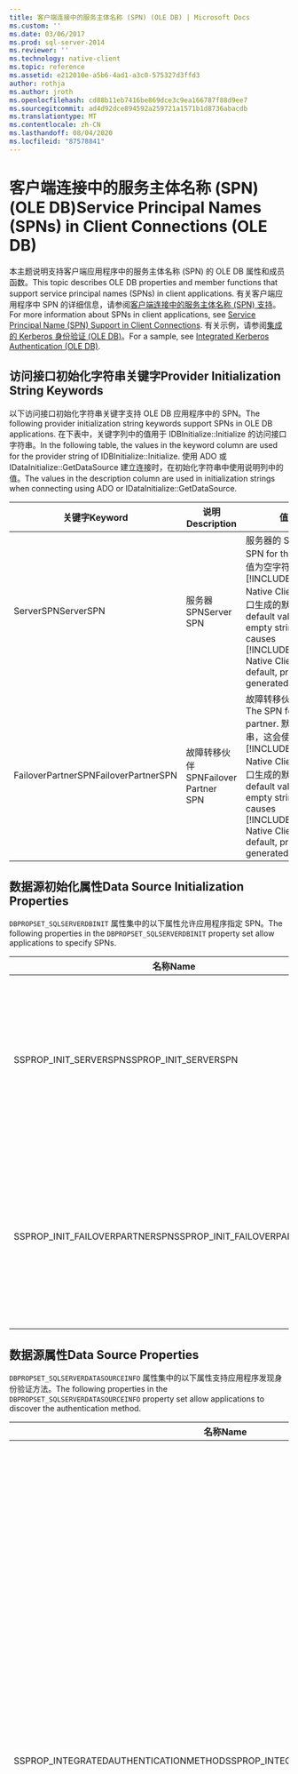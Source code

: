 ```yaml
---
title: 客户端连接中的服务主体名称 (SPN) (OLE DB) | Microsoft Docs
ms.custom: ''
ms.date: 03/06/2017
ms.prod: sql-server-2014
ms.reviewer: ''
ms.technology: native-client
ms.topic: reference
ms.assetid: e212010e-a5b6-4ad1-a3c0-575327d3ffd3
author: rothja
ms.author: jroth
ms.openlocfilehash: cd88b11eb7416be869dce3c9ea166787f88d9ee7
ms.sourcegitcommit: ad4d92dce894592a259721a1571b1d8736abacdb
ms.translationtype: MT
ms.contentlocale: zh-CN
ms.lasthandoff: 08/04/2020
ms.locfileid: "87578841"
---
```

# <a name="service-principal-names-spns-in-client-connections-ole-db"></a><span data-ttu-id="e8fd2-102">客户端连接中的服务主体名称 (SPN) (OLE DB)</span><span class="sxs-lookup"><span data-stu-id="e8fd2-102">Service Principal Names (SPNs) in Client Connections (OLE DB)</span></span>
  <span data-ttu-id="e8fd2-103">本主题说明支持客户端应用程序中的服务主体名称 (SPN) 的 OLE DB 属性和成员函数。</span><span class="sxs-lookup"><span data-stu-id="e8fd2-103">This topic describes OLE DB properties and member functions that support service principal names (SPNs) in client applications.</span></span> <span data-ttu-id="e8fd2-104">有关客户端应用程序中 SPN 的详细信息，请参阅[客户端连接中的服务主体名称 &#40;SPN&#41; 支持](../features/service-principal-name-spn-support-in-client-connections.md)。</span><span class="sxs-lookup"><span data-stu-id="e8fd2-104">For more information about SPNs in client applications, see [Service Principal Name &#40;SPN&#41; Support in Client Connections](../features/service-principal-name-spn-support-in-client-connections.md).</span></span> <span data-ttu-id="e8fd2-105">有关示例，请参阅[集成的 Kerberos 身份验证 (OLE DB)](../../native-client-ole-db-how-to/integrated-kerberos-authentication-ole-db.md)。</span><span class="sxs-lookup"><span data-stu-id="e8fd2-105">For a sample, see [Integrated Kerberos Authentication &#40;OLE DB&#41;](../../native-client-ole-db-how-to/integrated-kerberos-authentication-ole-db.md).</span></span>  
  
## <a name="provider-initialization-string-keywords"></a><span data-ttu-id="e8fd2-106">访问接口初始化字符串关键字</span><span class="sxs-lookup"><span data-stu-id="e8fd2-106">Provider Initialization String Keywords</span></span>  
 <span data-ttu-id="e8fd2-107">以下访问接口初始化字符串关键字支持 OLE DB 应用程序中的 SPN。</span><span class="sxs-lookup"><span data-stu-id="e8fd2-107">The following provider initialization string keywords support SPNs in OLE DB applications.</span></span> <span data-ttu-id="e8fd2-108">在下表中，关键字列中的值用于 IDBInitialize::Initialize 的访问接口字符串。</span><span class="sxs-lookup"><span data-stu-id="e8fd2-108">In the following table, the values in the keyword column are used for the provider string of IDBInitialize::Initialize.</span></span> <span data-ttu-id="e8fd2-109">使用 ADO 或 IDataInitialize::GetDataSource 建立连接时，在初始化字符串中使用说明列中的值。</span><span class="sxs-lookup"><span data-stu-id="e8fd2-109">The values in the description column are used in initialization strings when connecting using ADO or IDataInitialize::GetDataSource.</span></span>  
  
|<span data-ttu-id="e8fd2-110">关键字</span><span class="sxs-lookup"><span data-stu-id="e8fd2-110">Keyword</span></span>|<span data-ttu-id="e8fd2-111">说明</span><span class="sxs-lookup"><span data-stu-id="e8fd2-111">Description</span></span>|<span data-ttu-id="e8fd2-112">值</span><span class="sxs-lookup"><span data-stu-id="e8fd2-112">Value</span></span>|  
|-------------|-----------------|-----------|  
|<span data-ttu-id="e8fd2-113">ServerSPN</span><span class="sxs-lookup"><span data-stu-id="e8fd2-113">ServerSPN</span></span>|<span data-ttu-id="e8fd2-114">服务器 SPN</span><span class="sxs-lookup"><span data-stu-id="e8fd2-114">Server SPN</span></span>|<span data-ttu-id="e8fd2-115">服务器的 SPN。</span><span class="sxs-lookup"><span data-stu-id="e8fd2-115">The SPN for the server.</span></span> <span data-ttu-id="e8fd2-116">默认值为空字符串，这会使 [!INCLUDE[ssNoVersion](../../../includes/ssnoversion-md.md)] Native Client 使用访问接口生成的默认 SPN。</span><span class="sxs-lookup"><span data-stu-id="e8fd2-116">The default value is an empty string, which causes [!INCLUDE[ssNoVersion](../../../includes/ssnoversion-md.md)] Native Client to use the default, provider-generated SPN.</span></span>|  
|<span data-ttu-id="e8fd2-117">FailoverPartnerSPN</span><span class="sxs-lookup"><span data-stu-id="e8fd2-117">FailoverPartnerSPN</span></span>|<span data-ttu-id="e8fd2-118">故障转移伙伴 SPN</span><span class="sxs-lookup"><span data-stu-id="e8fd2-118">Failover Partner SPN</span></span>|<span data-ttu-id="e8fd2-119">故障转移伙伴的 SPN。</span><span class="sxs-lookup"><span data-stu-id="e8fd2-119">The SPN for the failover partner.</span></span> <span data-ttu-id="e8fd2-120">默认值为空字符串，这会使 [!INCLUDE[ssNoVersion](../../../includes/ssnoversion-md.md)] Native Client 使用访问接口生成的默认 SPN。</span><span class="sxs-lookup"><span data-stu-id="e8fd2-120">The default value is an empty string, which causes [!INCLUDE[ssNoVersion](../../../includes/ssnoversion-md.md)] Native Client to use the default, provider-generated SPN.</span></span>|  
  
## <a name="data-source-initialization-properties"></a><span data-ttu-id="e8fd2-121">数据源初始化属性</span><span class="sxs-lookup"><span data-stu-id="e8fd2-121">Data Source Initialization Properties</span></span>  
 <span data-ttu-id="e8fd2-122">`DBPROPSET_SQLSERVERDBINIT` 属性集中的以下属性允许应用程序指定 SPN。</span><span class="sxs-lookup"><span data-stu-id="e8fd2-122">The following properties in the `DBPROPSET_SQLSERVERDBINIT` property set allow applications to specify SPNs.</span></span>  
  
|<span data-ttu-id="e8fd2-123">名称</span><span class="sxs-lookup"><span data-stu-id="e8fd2-123">Name</span></span>|<span data-ttu-id="e8fd2-124">类型</span><span class="sxs-lookup"><span data-stu-id="e8fd2-124">Type</span></span>|<span data-ttu-id="e8fd2-125">使用情况</span><span class="sxs-lookup"><span data-stu-id="e8fd2-125">Usage</span></span>|  
|----------|----------|-----------|  
|<span data-ttu-id="e8fd2-126">SSPROP_INIT_SERVERSPN</span><span class="sxs-lookup"><span data-stu-id="e8fd2-126">SSPROP_INIT_SERVERSPN</span></span>|<span data-ttu-id="e8fd2-127">VT_BSTR，读/写</span><span class="sxs-lookup"><span data-stu-id="e8fd2-127">VT_BSTR, read/write</span></span>|<span data-ttu-id="e8fd2-128">指定服务器的 SPN。</span><span class="sxs-lookup"><span data-stu-id="e8fd2-128">Specifies the SPN for the server.</span></span> <span data-ttu-id="e8fd2-129">默认值为空字符串，这会使 [!INCLUDE[ssNoVersion](../../../includes/ssnoversion-md.md)] Native Client 使用访问接口生成的默认 SPN。</span><span class="sxs-lookup"><span data-stu-id="e8fd2-129">The default value is an empty string, which causes [!INCLUDE[ssNoVersion](../../../includes/ssnoversion-md.md)] Native Client to use the default, provider-generated SPN.</span></span>|  
|<span data-ttu-id="e8fd2-130">SSPROP_INIT_FAILOVERPARTNERSPN</span><span class="sxs-lookup"><span data-stu-id="e8fd2-130">SSPROP_INIT_FAILOVERPARTNERSPN</span></span>|<span data-ttu-id="e8fd2-131">VT_BSTR，读/写</span><span class="sxs-lookup"><span data-stu-id="e8fd2-131">VT_BSTR, read/write</span></span>|<span data-ttu-id="e8fd2-132">指定故障转移伙伴的 SPN。</span><span class="sxs-lookup"><span data-stu-id="e8fd2-132">Specifies the SPN for the failover partner.</span></span> <span data-ttu-id="e8fd2-133">默认值为空字符串，这会使 [!INCLUDE[ssNoVersion](../../../includes/ssnoversion-md.md)] Native Client 使用访问接口生成的默认 SPN。</span><span class="sxs-lookup"><span data-stu-id="e8fd2-133">The default value is an empty string, which causes [!INCLUDE[ssNoVersion](../../../includes/ssnoversion-md.md)] Native Client to use the default, provider-generated SPN.</span></span>|  
  
## <a name="data-source-properties"></a><span data-ttu-id="e8fd2-134">数据源属性</span><span class="sxs-lookup"><span data-stu-id="e8fd2-134">Data Source Properties</span></span>  
 <span data-ttu-id="e8fd2-135">`DBPROPSET_SQLSERVERDATASOURCEINFO` 属性集中的以下属性支持应用程序发现身份验证方法。</span><span class="sxs-lookup"><span data-stu-id="e8fd2-135">The following properties in the `DBPROPSET_SQLSERVERDATASOURCEINFO` property set allow applications to discover the authentication method.</span></span>  
  
|<span data-ttu-id="e8fd2-136">名称</span><span class="sxs-lookup"><span data-stu-id="e8fd2-136">Name</span></span>|<span data-ttu-id="e8fd2-137">类型</span><span class="sxs-lookup"><span data-stu-id="e8fd2-137">Type</span></span>|<span data-ttu-id="e8fd2-138">使用情况</span><span class="sxs-lookup"><span data-stu-id="e8fd2-138">Usage</span></span>|  
|----------|----------|-----------|  
|<span data-ttu-id="e8fd2-139">SSPROP_INTEGRATEDAUTHENTICATIONMETHOD</span><span class="sxs-lookup"><span data-stu-id="e8fd2-139">SSPROP_INTEGRATEDAUTHENTICATIONMETHOD</span></span>|<span data-ttu-id="e8fd2-140">VT_BSTR，只读</span><span class="sxs-lookup"><span data-stu-id="e8fd2-140">VT_BSTR, readonly</span></span>|<span data-ttu-id="e8fd2-141">返回用于连接的身份验证方法。</span><span class="sxs-lookup"><span data-stu-id="e8fd2-141">Returns the authentication method used for the connection.</span></span> <span data-ttu-id="e8fd2-142">返回到应用程序的值是 Windows 返回到 [!INCLUDE[ssNoVersion](../../../includes/ssnoversion-md.md)] Native Client 的值。</span><span class="sxs-lookup"><span data-stu-id="e8fd2-142">The value returned to the application is the value that Windows returns to [!INCLUDE[ssNoVersion](../../../includes/ssnoversion-md.md)] Native Client.</span></span> <span data-ttu-id="e8fd2-143">以下列出的是可能的值：</span><span class="sxs-lookup"><span data-stu-id="e8fd2-143">The following are possible values:</span></span><br /><br /> <span data-ttu-id="e8fd2-144">-"NTLM"，在使用 NTLM 身份验证打开连接时返回。</span><span class="sxs-lookup"><span data-stu-id="e8fd2-144">-   "NTLM", which is returned when a connection is opened using NTLM authentication.</span></span><br /><span data-ttu-id="e8fd2-145">-"Kerberos"，在使用 Kerberos 身份验证打开连接时返回。</span><span class="sxs-lookup"><span data-stu-id="e8fd2-145">-   "Kerberos", which is returned when a connection is opened using Kerberos authentication.</span></span><br /><br /> <span data-ttu-id="e8fd2-146">如果已经打开连接但无法确定身份验证方法，将返回 VT_EMPTY。</span><span class="sxs-lookup"><span data-stu-id="e8fd2-146">If a connection has been opened and the authentication method cannot be determined, VT_EMPTY is returned.</span></span><br /><br /> <span data-ttu-id="e8fd2-147">只能在已经初始化数据源时读取此属性。</span><span class="sxs-lookup"><span data-stu-id="e8fd2-147">This property can only be read when a data source has been initialized.</span></span> <span data-ttu-id="e8fd2-148">如果试图在初始化数据源之前读取该属性，IDBProperties::GetProperies 将视情况返回 DB_S_ERRORSOCCURRED 或 DB_E_ERRORSOCCURRED，并且将在 DBPROPSET_PROPERTIESINERROR 中为此属性设置 DBPROPSTATUS_NOTSUPPORTED。</span><span class="sxs-lookup"><span data-stu-id="e8fd2-148">If you attempt to read the property before a data source has been initialized, IDBProperties::GetProperies will return DB_S_ERRORSOCCURRED or DB_E_ERRORSOCCURRED, as appropriate, and DBPROPSTATUS_NOTSUPPORTED will be set in DBPROPSET_PROPERTIESINERROR for this property.</span></span> <span data-ttu-id="e8fd2-149">此行为符合 OLE DB 核心规范。</span><span class="sxs-lookup"><span data-stu-id="e8fd2-149">This behavior is in accordance with the OLE DB core specification.</span></span>|  
|<span data-ttu-id="e8fd2-150">SSPROP_MUTUALLYAUTHENICATED</span><span class="sxs-lookup"><span data-stu-id="e8fd2-150">SSPROP_MUTUALLYAUTHENICATED</span></span>|<span data-ttu-id="e8fd2-151">VT_ BOOL，只读</span><span class="sxs-lookup"><span data-stu-id="e8fd2-151">VT_BOOL, readonly</span></span>|<span data-ttu-id="e8fd2-152">如果建立连接的服务器之间已通过相互身份验证，则返回 VARIANT_TRUE；否则返回 VARIANT_FALSE。</span><span class="sxs-lookup"><span data-stu-id="e8fd2-152">Returns VARIANT_TRUE if the servers on the connection were mutually authenticated; otherwise, returns VARIANT_FALSE.</span></span><br /><br /> <span data-ttu-id="e8fd2-153">只能在已经初始化数据源时读取此属性。</span><span class="sxs-lookup"><span data-stu-id="e8fd2-153">This property can only be read when a data source has been initialized.</span></span> <span data-ttu-id="e8fd2-154">如果试图在初始化数据源之前读取该属性，IDBProperties::GetProperies 将视情况返回 DB_S_ERRORSOCCURRED 或 DB_E_ERRORSOCCURRED，并且将在 DBPROPSET_PROPERTIESINERROR 中为此属性设置 DBPROPSTATUS_NOTSUPPORTED。</span><span class="sxs-lookup"><span data-stu-id="e8fd2-154">If there is an attempt to read the property before a data source has been initialized, IDBProperties::GetProperies will return DB_S_ERRORSOCCURRED or DB_E_ERRORSOCCURRED, as appropriate, and DBPROPSTATUS_NOTSUPPORTED will be set in DBPROPSET_PROPERTIESINERROR for this property.</span></span> <span data-ttu-id="e8fd2-155">此行为符合 OLE DB 核心规范</span><span class="sxs-lookup"><span data-stu-id="e8fd2-155">This behavior is in accordance with the OLE DB core specification</span></span><br /><br /> <span data-ttu-id="e8fd2-156">如果针对未使用 Windows 身份验证的连接查询此属性，将返回 VARIANT_FALSE。</span><span class="sxs-lookup"><span data-stu-id="e8fd2-156">If this attribute is queried for a connection that did not use Windows Authentication, VARIANT_FALSE is returned.</span></span>|  
  
## <a name="ole-db-api-support-for-spns"></a><span data-ttu-id="e8fd2-157">OLE DB API 对 SPN 的支持</span><span class="sxs-lookup"><span data-stu-id="e8fd2-157">OLE DB API Support for SPNs</span></span>  
 <span data-ttu-id="e8fd2-158">下表对支持客户端连接中的 SPN 的 OLE DB 成员函数进行了说明：</span><span class="sxs-lookup"><span data-stu-id="e8fd2-158">The following table describes the OLE DB member functions that support SPNs in client connections:</span></span>  
  
|<span data-ttu-id="e8fd2-159">成员函数</span><span class="sxs-lookup"><span data-stu-id="e8fd2-159">Member function</span></span>|<span data-ttu-id="e8fd2-160">说明</span><span class="sxs-lookup"><span data-stu-id="e8fd2-160">Description</span></span>|  
|---------------------|-----------------|  
|<span data-ttu-id="e8fd2-161">IDataInitialize::GetDataSource</span><span class="sxs-lookup"><span data-stu-id="e8fd2-161">IDataInitialize::GetDataSource</span></span>|<span data-ttu-id="e8fd2-162">*pwszInitializationString*可以包含新的关键字 `ServerSPN` 和 `FailoverPartnerSPN` 。</span><span class="sxs-lookup"><span data-stu-id="e8fd2-162">*pwszInitializationString* can contain the new keywords `ServerSPN` and `FailoverPartnerSPN`.</span></span>|  
|<span data-ttu-id="e8fd2-163">IDataInitialize::GetInitializationString</span><span class="sxs-lookup"><span data-stu-id="e8fd2-163">IDataInitialize::GetInitializationString</span></span>|<span data-ttu-id="e8fd2-164">如果 SSPROP_INIT_SERVERSPN 和 SSPROP_INIT_FAILOVERPARTNERSPN 具有非默认值，则这些值将通过*ppwszInitString*作为和的关键字值包括在初始化字符串 `ServerSPN` 中 `FailoverPartnerSPN` 。</span><span class="sxs-lookup"><span data-stu-id="e8fd2-164">If SSPROP_INIT_SERVERSPN and SSPROP_INIT_FAILOVERPARTNERSPN have non-default values, they will be included in the initialization string through *ppwszInitString* as keyword values for `ServerSPN` and `FailoverPartnerSPN`.</span></span> <span data-ttu-id="e8fd2-165">如果有默认值，这些关键字将不包括在初始化字符串中。</span><span class="sxs-lookup"><span data-stu-id="e8fd2-165">Otherwise, these keywords will not be included in the initialization string.</span></span>|  
|<span data-ttu-id="e8fd2-166">IDBInitialize::Initialize</span><span class="sxs-lookup"><span data-stu-id="e8fd2-166">IDBInitialize::Initialize</span></span>|<span data-ttu-id="e8fd2-167">如果通过在数据源初始化属性中设置 DBPROP_INIT_PROMPT 启用了提示功能，将显示 OLE DB“登录”对话框。</span><span class="sxs-lookup"><span data-stu-id="e8fd2-167">If prompting is enabled by setting DBPROP_INIT_PROMPT in the data source initialization properties, the OLE DB Login dialog box will be displayed.</span></span> <span data-ttu-id="e8fd2-168">这允许为主体服务器及其故障转移伙伴输入 SPN。</span><span class="sxs-lookup"><span data-stu-id="e8fd2-168">This allows SPNs to be entered for both the principal server and its failover partner.</span></span><br /><br /> <span data-ttu-id="e8fd2-169">如果设置，DPPROP_INIT_PROVIDERSTRING 中的提供程序字符串将识别新关键字 `ServerSPN` 并 `FailoverPartnerSPN` 使用它们的值（如果存在）来初始化 SSPROP_INIT_SERVER_SPN 和 SSPROP_INIT_FAILOVER_PARTNER_SPN。</span><span class="sxs-lookup"><span data-stu-id="e8fd2-169">The provider string in DPPROP_INIT_PROVIDERSTRING, if set, will recognize the new keywords `ServerSPN` and `FailoverPartnerSPN` and use their values, if present, to initialize SSPROP_INIT_SERVER_SPN and SSPROP_INIT_FAILOVER_PARTNER_SPN.</span></span><br /><br /> <span data-ttu-id="e8fd2-170">在调用 IDBInitialize::Initialize 之前，可以通过调用 IDBProperties::SetProperties 来设置属性 SSPROP_INIT_SERVER_SPN 和 SSPROP_INIT_FAILOVER_PARTNER_SPN。</span><span class="sxs-lookup"><span data-stu-id="e8fd2-170">IDBProperties::SetProperties can be called to set the properties SSPROP_INIT_SERVER_SPN and SSPROP_INIT_FAILOVER_PARTNER_SPN before IDBInitialize::Initialize is called.</span></span> <span data-ttu-id="e8fd2-171">这是使用访问接口字符串的替代方法。</span><span class="sxs-lookup"><span data-stu-id="e8fd2-171">This is an alternative to using a provider string.</span></span><br /><br /> <span data-ttu-id="e8fd2-172">如果在多个位置设置了某属性，以编程方式设置的值优先于在访问接口字符串中设置的值。</span><span class="sxs-lookup"><span data-stu-id="e8fd2-172">If a property is set in more than one place, a value set programmatically takes precedence over a value set in the provider string.</span></span> <span data-ttu-id="e8fd2-173">在初始化字符串中设置的值优先于在登录对话框中设置的值。</span><span class="sxs-lookup"><span data-stu-id="e8fd2-173">A value set in an initialization string takes precedence over a value set in a login dialog box.</span></span><br /><br /> <span data-ttu-id="e8fd2-174">如果同一关键字多次出现在访问接口字符串中，首次出现的值的优先级最高。</span><span class="sxs-lookup"><span data-stu-id="e8fd2-174">If the same keyword appears more than once in the provider string, the value from first occurrence takes precedence.</span></span>|  
|<span data-ttu-id="e8fd2-175">IDBProperties::GetProperties</span><span class="sxs-lookup"><span data-stu-id="e8fd2-175">IDBProperties::GetProperties</span></span>|<span data-ttu-id="e8fd2-176">可以调用 IDBProperties::GetProperties 来获取新的数据源初始化属性 SSPROP_INIT_SERVERSPN 和 SSPROP_INIT_FAILOVERPARTNERSPN 的值，以及新的数据源属性 SSPROP_AUTHENTICATIONMETHOD 和 SSPROP_MUTUALLYAUTHENTICATED 的值。</span><span class="sxs-lookup"><span data-stu-id="e8fd2-176">IDBProperties::GetProperties can be called to get the values of the new data source initialization properties SSPROP_INIT_SERVERSPN and SSPROP_INIT_FAILOVERPARTNERSPN, and of the new data source properties SSPROP_AUTHENTICATIONMETHOD and SSPROP_MUTUALLYAUTHENTICATED.</span></span>|  
|<span data-ttu-id="e8fd2-177">IDBProperties::GetPropertyInfo</span><span class="sxs-lookup"><span data-stu-id="e8fd2-177">IDBProperties::GetPropertyInfo</span></span>|<span data-ttu-id="e8fd2-178">IdbProperties::GetPropertyInfo 将包括新的数据源初始化属性 SSPROP_INIT_SERVERSPN 和 SSPROP_INIT_FAILOVERPARTNERSPN，或者新的数据源属性 SSPROP_AUTHENTICATION_METHOD 和 SSPROP_MUTUALLYAUTHENTICATED。</span><span class="sxs-lookup"><span data-stu-id="e8fd2-178">IdbProperties::GetPropertyInfo will include the new data source initialization properties SSPROP_INIT_SERVERSPN and SSPROP_INIT_FAILOVERPARTNERSPN, or the new data source properties SSPROP_AUTHENTICATION_METHOD and SSPROP_MUTUALLYAUTHENTICATED.</span></span>|  
|<span data-ttu-id="e8fd2-179">IDBProperties::SetProperties</span><span class="sxs-lookup"><span data-stu-id="e8fd2-179">IDBProperties::SetProperties</span></span>|<span data-ttu-id="e8fd2-180">可以调用 IDBProperties::SetProperties 来设置新的数据源初始化属性 SSPROP_INITSERVERSPN 和 SSPROP_INIT_FAILOVERPARTNERSPN 的值。</span><span class="sxs-lookup"><span data-stu-id="e8fd2-180">IDBProperties::SetProperties can be called to set the values of the new data source initialization properties SSPROP_INITSERVERSPN and SSPROP_INIT_FAILOVERPARTNERSPN.</span></span><br /><br /> <span data-ttu-id="e8fd2-181">可以随时设置这些属性，不过如果数据源已经打开，将返回以下错误：DB_E_ERRORSOCCURRED，“多步 OLE DB 操作生成了错误。</span><span class="sxs-lookup"><span data-stu-id="e8fd2-181">These properties can be set at any time, but if the data source is already open, the following error will be returned: DB_E_ERRORSOCCURRED, "Multiple-step OLE DB operation generated errors.</span></span> <span data-ttu-id="e8fd2-182">检查每个 OLE DB 状态值（如果有）。</span><span class="sxs-lookup"><span data-stu-id="e8fd2-182">Check each OLE DB status value, if available.</span></span> <span data-ttu-id="e8fd2-183">未执行任何操作。”</span><span class="sxs-lookup"><span data-stu-id="e8fd2-183">No work was done."</span></span>|  
  
## <a name="see-also"></a><span data-ttu-id="e8fd2-184">另请参阅</span><span class="sxs-lookup"><span data-stu-id="e8fd2-184">See Also</span></span>  
 [<span data-ttu-id="e8fd2-185">SQL Server Native Client (OLE DB)</span><span class="sxs-lookup"><span data-stu-id="e8fd2-185">SQL Server Native Client &#40;OLE DB&#41;</span></span>](sql-server-native-client-ole-db.md)  
  
  
